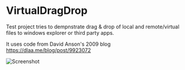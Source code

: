 # VirtualDragDrop
Test project tries to dempnstrate drag & drop of local and remote/virtual files to windows explorer or third party apps.

It uses code from David Anson's 2009 blog https://dlaa.me/blog/post/9923072

![Screenshot](screenshot.jpg)
